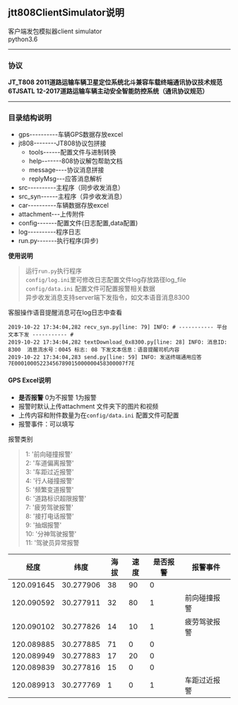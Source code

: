 ## jtt808ClientSimulator说明
客户端发包模拟器client simulator  
python3.6  

---
### 协议
**JT_T808 2011道路运输车辆卫星定位系统北斗兼容车载终端通讯协议技术规范**    
**6TJSATL 12-2017道路运输车辆主动安全智能防控系统（通讯协议规范）**  

---
### 目录结构说明
* gps----------车辆GPS数据存放excel  
* jt808--------JT808协议包拼接  
  * tools------配置文件与进制转换  
  * help-------808协议解包帮助文档  
  * message----协议消息拼接  
  * replyMsg---应答消息解析  
* src----------主程序（同步收发消息）  
* src_syn------主程序（异步收发消息）  
* car----------车辆数据存放excel  
* attachment---上传附件  
* config-------配置文件(日志配置,data配置)  
* log----------程序日志  
* run.py-------执行程序(异步)  

**使用说明**  
> 运行`run.py`执行程序  
>`config/log.ini`里可修改日志配置文件log存放路径log_file  
>`config/data.ini` 配置文件可配置报警相关数据  
> 异步收发消息支持server端下发指令，如文本语音消息8300  

客服操作语音提醒消息可在log日志中查看  

    2019-10-22 17:34:04,282 recv_syn.py[line: 79] INFO: # ----------- 平台文本下发 ----------- #  
    2019-10-22 17:34:04,282 textDownload_0x8300.py[line: 28] INFO: 消息ID: 8300  消息流水号：0045 标志: 08 下发文本信息：语音提醒司机内容  
    2019-10-22 17:34:04,283 send.py[line: 59] INFO: 发送终端通用应答 7E00010005223456789015000000458300007f7E  

#### GPS Excel说明

* **是否报警** 0为不报警 1为报警  
* 报警时默认上传attachment 文件夹下的图片和视频  
* 上传内容和附件数量为在`config/data.ini` 配置文件可配置  
* 报警事件：可以填写  

报警类别  
>1: '前向碰撞报警'  
2: '车道偏离报警'  
3: '车距过近报警'  
4: '行人碰撞报警'  
5: '频繁变道报警'  
6: '道路标识超限报警'  
7: '疲劳驾驶报警'  
8: '接打电话报警'  
9: '抽烟报警'  
10: '分神驾驶报警'  
11: '驾驶员异常报警  

|经度|纬度|海拔|速度|是否报警|报警事件|
|---|---|---|---|----|----|
|120.091645	|30.277906	|38	|90	|0|	
|120.090592	|30.277911	|32	|80	|1|	前向碰撞报警
|120.090102	|30.277826	|14	|10	|1|	疲劳驾驶报警
|120.089885	|30.277885	|71	|0	|0|	
|120.089949	|30.277883	|17	|20	|0
|120.089839	|30.277816	|15	|0	|0|	
|120.089913	|30.277769	|1	|0	|1|	车距过近报警

